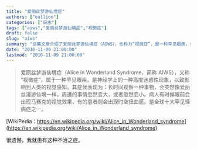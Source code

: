 ```yaml
---
title: "爱丽丝梦游仙境症"
authors: ["eallion"]
categories: ["日志"]
tags: ["aiws","爱丽丝梦游仙境症","视微症"]
draft: false
slug: "aiws"
summary: "这篇文章介绍了爱丽丝梦游仙境症（AIWS），也称为“视微症”，是一种罕见眼疾，会影响人类的视觉感知。症状包括长时间观察事物后，周围的事物突然变大或变小，有时眼前会出现马赛克的视觉效果，或者出现时空扭曲感。这是全球十大罕见怪病之一。作者提到自己患有这种病，无法治愈。"
date: "2016-11-09 21:00:00"
lastmod: "2016-11-09 21:00:00"
---
```


> 爱丽丝梦游仙境症（Alice in Wonderland Syndrome，简称 AIWS），又称 “视微症”，属于一种罕见眼疾，是神经学上的一种高度迷惑性现象，以致影响到人类的视觉感知。其症候表现为：长时间观察一种事物，会突然像爱丽丝漫游仙境一样，周遭的事情忽然变大，或者忽然变小。病人有时候眼前会出现马赛克的视觉效果，有的患者则会出现时空扭曲感。是全球十大罕见怪病症之一。

[WikiPedia：https://en.wikipedia.org/wiki/Alice_in_Wonderland_syndrome](https://en.wikipedia.org/wiki/Alice_in_Wonderland_syndrome)

很遗憾，我就患有这种不治之症。
